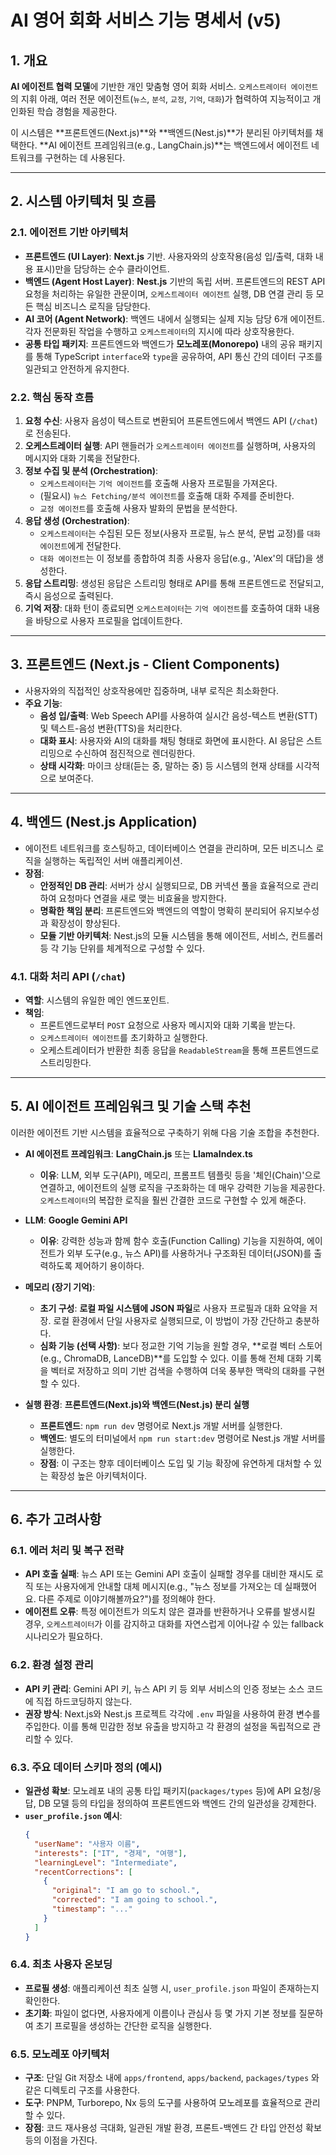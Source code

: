 # AI 영어 회화 서비스 기능 명세서 (v5)

## 1. 개요

**AI 에이전트 협력 모델**에 기반한 개인 맞춤형 영어 회화 서비스. `오케스트레이터 에이전트`의 지휘 아래, 여러 전문 에이전트(`뉴스`, `분석`, `교정`, `기억`, `대화`)가 협력하여 지능적이고 개인화된 학습 경험을 제공한다.

이 시스템은 **프론트엔드(Next.js)**와 **백엔드(Nest.js)**가 분리된 아키텍처를 채택한다. **AI 에이전트 프레임워크(e.g., LangChain.js)**는 백엔드에서 에이전트 네트워크를 구현하는 데 사용된다.

---

## 2. 시스템 아키텍처 및 흐름

### 2.1. 에이전트 기반 아키텍처

- **프론트엔드 (UI Layer)**: **Next.js** 기반. 사용자와의 상호작용(음성 입/출력, 대화 내용 표시)만을 담당하는 순수 클라이언트.
- **백엔드 (Agent Host Layer)**: **Nest.js** 기반의 독립 서버. 프론트엔드의 REST API 요청을 처리하는 유일한 관문이며, `오케스트레이터 에이전트` 실행, DB 연결 관리 등 모든 핵심 비즈니스 로직을 담당한다.
- **AI 코어 (Agent Network)**: 백엔드 내에서 실행되는 실제 지능 담당 6개 에이전트. 각자 전문화된 작업을 수행하고 `오케스트레이터`의 지시에 따라 상호작용한다.
- **공통 타입 패키지**: 프론트엔드와 백엔드가 **모노레포(Monorepo)** 내의 공유 패키지를 통해 TypeScript `interface`와 `type`을 공유하여, API 통신 간의 데이터 구조를 일관되고 안전하게 유지한다.

### 2.2. 핵심 동작 흐름

1.  **요청 수신**: 사용자 음성이 텍스트로 변환되어 프론트엔드에서 백엔드 API (`/chat`)로 전송된다.
2.  **오케스트레이터 실행**: API 핸들러가 `오케스트레이터 에이전트`를 실행하며, 사용자의 메시지와 대화 기록을 전달한다.
3.  **정보 수집 및 분석 (Orchestration)**:
    - `오케스트레이터`는 `기억 에이전트`를 호출해 사용자 프로필을 가져온다.
    - (필요시) `뉴스 Fetching/분석 에이전트`를 호출해 대화 주제를 준비한다.
    - `교정 에이전트`를 호출해 사용자 발화의 문법을 분석한다.
4.  **응답 생성 (Orchestration)**:
    - `오케스트레이터`는 수집된 모든 정보(사용자 프로필, 뉴스 분석, 문법 교정)를 `대화 에이전트`에게 전달한다.
    - `대화 에이전트`는 이 정보를 종합하여 최종 사용자 응답(e.g., 'Alex'의 대답)을 생성한다.
5.  **응답 스트리밍**: 생성된 응답은 스트리밍 형태로 API를 통해 프론트엔드로 전달되고, 즉시 음성으로 출력된다.
6.  **기억 저장**: 대화 턴이 종료되면 `오케스트레이터`는 `기억 에이전트`를 호출하여 대화 내용을 바탕으로 사용자 프로필을 업데이트한다.

---

## 3. 프론트엔드 (Next.js - Client Components)

- 사용자와의 직접적인 상호작용에만 집중하며, 내부 로직은 최소화한다.
- **주요 기능**:
  - **음성 입/출력**: Web Speech API를 사용하여 실시간 음성-텍스트 변환(STT) 및 텍스트-음성 변환(TTS)을 처리한다.
  - **대화 표시**: 사용자와 AI의 대화를 채팅 형태로 화면에 표시한다. AI 응답은 스트리밍으로 수신하여 점진적으로 렌더링한다.
  - **상태 시각화**: 마이크 상태(듣는 중, 말하는 중) 등 시스템의 현재 상태를 시각적으로 보여준다.

---

## 4. 백엔드 (Nest.js Application)

- 에이전트 네트워크를 호스팅하고, 데이터베이스 연결을 관리하며, 모든 비즈니스 로직을 실행하는 독립적인 서버 애플리케이션.
- **장점**:
  - **안정적인 DB 관리**: 서버가 상시 실행되므로, DB 커넥션 풀을 효율적으로 관리하여 요청마다 연결을 새로 맺는 비효율을 방지한다.
  - **명확한 책임 분리**: 프론트엔드와 백엔드의 역할이 명확히 분리되어 유지보수성과 확장성이 향상된다.
  - **모듈 기반 아키텍처**: Nest.js의 모듈 시스템을 통해 에이전트, 서비스, 컨트롤러 등 각 기능 단위를 체계적으로 구성할 수 있다.

### 4.1. 대화 처리 API (`/chat`)

- **역할**: 시스템의 유일한 메인 엔드포인트.
- **책임**:
  - 프론트엔드로부터 `POST` 요청으로 사용자 메시지와 대화 기록을 받는다.
  - `오케스트레이터 에이전트`를 초기화하고 실행한다.
  - 오케스트레이터가 반환한 최종 응답을 `ReadableStream`을 통해 프론트엔드로 스트리밍한다.

---

## 5. AI 에이전트 프레임워크 및 기술 스택 추천

이러한 에이전트 기반 시스템을 효율적으로 구축하기 위해 다음 기술 조합을 추천한다.

- **AI 에이전트 프레임워크**: **LangChain.js** 또는 **LlamaIndex.ts**

  - **이유**: LLM, 외부 도구(API), 메모리, 프롬프트 템플릿 등을 '체인(Chain)'으로 연결하고, 에이전트의 실행 로직을 구조화하는 데 매우 강력한 기능을 제공한다. `오케스트레이터`의 복잡한 로직을 훨씬 간결한 코드로 구현할 수 있게 해준다.

- **LLM**: **Google Gemini API**

  - **이유**: 강력한 성능과 함께 함수 호출(Function Calling) 기능을 지원하여, 에이전트가 외부 도구(e.g., 뉴스 API)를 사용하거나 구조화된 데이터(JSON)를 출력하도록 제어하기 용이하다.

- **메모리 (장기 기억)**:

  - **초기 구성**: **로컬 파일 시스템에 JSON 파일**로 사용자 프로필과 대화 요약을 저장. 로컬 환경에서 단일 사용자로 실행되므로, 이 방법이 가장 간단하고 충분하다.
  - **심화 기능 (선택 사항)**: 보다 정교한 기억 기능을 원할 경우, **로컬 벡터 스토어(e.g., ChromaDB, LanceDB)**를 도입할 수 있다. 이를 통해 전체 대화 기록을 벡터로 저장하고 의미 기반 검색을 수행하여 더욱 풍부한 맥락의 대화를 구현할 수 있다.

- **실행 환경**: **프론트엔드(Next.js)와 백엔드(Nest.js) 분리 실행**
  - **프론트엔드**: `npm run dev` 명령어로 Next.js 개발 서버를 실행한다.
  - **백엔드**: 별도의 터미널에서 `npm run start:dev` 명령어로 Nest.js 개발 서버를 실행한다.
  - **장점**: 이 구조는 향후 데이터베이스 도입 및 기능 확장에 유연하게 대처할 수 있는 확장성 높은 아키텍처이다.

---

## 6. 추가 고려사항

### 6.1. 에러 처리 및 복구 전략

- **API 호출 실패**: 뉴스 API 또는 Gemini API 호출이 실패할 경우를 대비한 재시도 로직 또는 사용자에게 안내할 대체 메시지(e.g., "뉴스 정보를 가져오는 데 실패했어요. 다른 주제로 이야기해볼까요?")를 정의해야 한다.
- **에이전트 오류**: 특정 에이전트가 의도치 않은 결과를 반환하거나 오류를 발생시킬 경우, `오케스트레이터`가 이를 감지하고 대화를 자연스럽게 이어나갈 수 있는 fallback 시나리오가 필요하다.

### 6.2. 환경 설정 관리

- **API 키 관리**: Gemini API 키, 뉴스 API 키 등 외부 서비스의 인증 정보는 소스 코드에 직접 하드코딩하지 않는다.
- **권장 방식**: Next.js와 Nest.js 프로젝트 각각에 `.env` 파일을 사용하여 환경 변수를 주입한다. 이를 통해 민감한 정보 유출을 방지하고 각 환경의 설정을 독립적으로 관리할 수 있다.

### 6.3. 주요 데이터 스키마 정의 (예시)

- **일관성 확보**: 모노레포 내의 공통 타입 패키지(`packages/types` 등)에 API 요청/응답, DB 모델 등의 타입을 정의하여 프론트엔드와 백엔드 간의 일관성을 강제한다.
- **`user_profile.json` 예시**:
  ```json
  {
    "userName": "사용자 이름",
    "interests": ["IT", "경제", "여행"],
    "learningLevel": "Intermediate",
    "recentCorrections": [
      {
        "original": "I am go to school.",
        "corrected": "I am going to school.",
        "timestamp": "..."
      }
    ]
  }
  ```

### 6.4. 최초 사용자 온보딩

- **프로필 생성**: 애플리케이션 최초 실행 시, `user_profile.json` 파일이 존재하는지 확인한다.
- **초기화**: 파일이 없다면, 사용자에게 이름이나 관심사 등 몇 가지 기본 정보를 질문하여 초기 프로필을 생성하는 간단한 로직을 실행한다.

### 6.5. 모노레포 아키텍처

- **구조**: 단일 Git 저장소 내에 `apps/frontend`, `apps/backend`, `packages/types` 와 같은 디렉토리 구조를 사용한다.
- **도구**: PNPM, Turborepo, Nx 등의 도구를 사용하여 모노레포를 효율적으로 관리할 수 있다.
- **장점**: 코드 재사용성 극대화, 일관된 개발 환경, 프론트-백엔드 간 타입 안전성 확보 등의 이점을 가진다.
